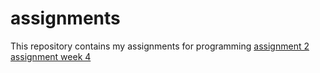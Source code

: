 # assignments
This repository contains my assignments for programming
[assignment 2](http://localhost:8888/notebooks/Assignment_week_2.ipynb)
[assignment week 4](https://github.com/maximdevree/assignments/blob/master/Assignment_week_4.ipynb)
